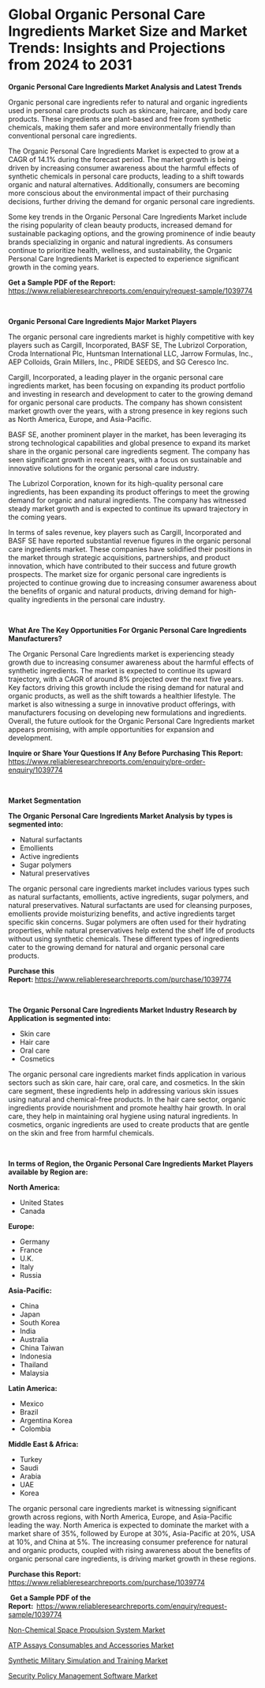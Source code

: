 <p><h1>Global Organic Personal Care Ingredients Market Size and Market Trends: Insights and Projections from 2024 to 2031</h1></p><p><strong>Organic Personal Care Ingredients Market Analysis and Latest Trends</strong></p>
<p><p>Organic personal care ingredients refer to natural and organic ingredients used in personal care products such as skincare, haircare, and body care products. These ingredients are plant-based and free from synthetic chemicals, making them safer and more environmentally friendly than conventional personal care ingredients.</p><p>The Organic Personal Care Ingredients Market is expected to grow at a CAGR of 14.1% during the forecast period. The market growth is being driven by increasing consumer awareness about the harmful effects of synthetic chemicals in personal care products, leading to a shift towards organic and natural alternatives. Additionally, consumers are becoming more conscious about the environmental impact of their purchasing decisions, further driving the demand for organic personal care ingredients.</p><p>Some key trends in the Organic Personal Care Ingredients Market include the rising popularity of clean beauty products, increased demand for sustainable packaging options, and the growing prominence of indie beauty brands specializing in organic and natural ingredients. As consumers continue to prioritize health, wellness, and sustainability, the Organic Personal Care Ingredients Market is expected to experience significant growth in the coming years.</p></p>
<p><strong>Get a Sample PDF of the Report:&nbsp;</strong> <a href="https://www.reliableresearchreports.com/enquiry/request-sample/1039774">https://www.reliableresearchreports.com/enquiry/request-sample/1039774</a></p>
<p>&nbsp;</p>
<p><strong>Organic Personal Care Ingredients Major Market Players</strong></p>
<p><p>The organic personal care ingredients market is highly competitive with key players such as Cargill, Incorporated, BASF SE, The Lubrizol Corporation, Croda International Plc, Huntsman International LLC, Jarrow Formulas, Inc., AEP Colloids, Grain Millers, Inc., PRIDE SEEDS, and SG Ceresco Inc.</p><p>Cargill, Incorporated, a leading player in the organic personal care ingredients market, has been focusing on expanding its product portfolio and investing in research and development to cater to the growing demand for organic personal care products. The company has shown consistent market growth over the years, with a strong presence in key regions such as North America, Europe, and Asia-Pacific.</p><p>BASF SE, another prominent player in the market, has been leveraging its strong technological capabilities and global presence to expand its market share in the organic personal care ingredients segment. The company has seen significant growth in recent years, with a focus on sustainable and innovative solutions for the organic personal care industry.</p><p>The Lubrizol Corporation, known for its high-quality personal care ingredients, has been expanding its product offerings to meet the growing demand for organic and natural ingredients. The company has witnessed steady market growth and is expected to continue its upward trajectory in the coming years.</p><p>In terms of sales revenue, key players such as Cargill, Incorporated and BASF SE have reported substantial revenue figures in the organic personal care ingredients market. These companies have solidified their positions in the market through strategic acquisitions, partnerships, and product innovation, which have contributed to their success and future growth prospects. The market size for organic personal care ingredients is projected to continue growing due to increasing consumer awareness about the benefits of organic and natural products, driving demand for high-quality ingredients in the personal care industry.</p></p>
<p>&nbsp;</p>
<p><strong>What Are The Key Opportunities For Organic Personal Care Ingredients Manufacturers?</strong></p>
<p><p>The Organic Personal Care Ingredients market is experiencing steady growth due to increasing consumer awareness about the harmful effects of synthetic ingredients. The market is expected to continue its upward trajectory, with a CAGR of around 8% projected over the next five years. Key factors driving this growth include the rising demand for natural and organic products, as well as the shift towards a healthier lifestyle. The market is also witnessing a surge in innovative product offerings, with manufacturers focusing on developing new formulations and ingredients. Overall, the future outlook for the Organic Personal Care Ingredients market appears promising, with ample opportunities for expansion and development.</p></p>
<p><strong>Inquire or Share Your Questions If Any Before Purchasing This Report:</strong> <a href="https://www.reliableresearchreports.com/enquiry/pre-order-enquiry/1039774">https://www.reliableresearchreports.com/enquiry/pre-order-enquiry/1039774</a></p>
<p>&nbsp;</p>
<p><strong>Market Segmentation</strong></p>
<p><strong>The Organic Personal Care Ingredients Market Analysis by types is segmented into:</strong></p>
<p><ul><li>Natural surfactants</li><li>Emollients</li><li>Active ingredients</li><li>Sugar polymers</li><li>Natural preservatives</li></ul></p>
<p><p>The organic personal care ingredients market includes various types such as natural surfactants, emollients, active ingredients, sugar polymers, and natural preservatives. Natural surfactants are used for cleansing purposes, emollients provide moisturizing benefits, and active ingredients target specific skin concerns. Sugar polymers are often used for their hydrating properties, while natural preservatives help extend the shelf life of products without using synthetic chemicals. These different types of ingredients cater to the growing demand for natural and organic personal care products.</p></p>
<p><strong>Purchase this Report:&nbsp;</strong><a href="https://www.reliableresearchreports.com/purchase/1039774">https://www.reliableresearchreports.com/purchase/1039774</a></p>
<p>&nbsp;</p>
<p><strong>The Organic Personal Care Ingredients Market Industry Research by Application is segmented into:</strong></p>
<p><ul><li>Skin care</li><li>Hair care</li><li>Oral care</li><li>Cosmetics</li></ul></p>
<p><p>The organic personal care ingredients market finds application in various sectors such as skin care, hair care, oral care, and cosmetics. In the skin care segment, these ingredients help in addressing various skin issues using natural and chemical-free products. In the hair care sector, organic ingredients provide nourishment and promote healthy hair growth. In oral care, they help in maintaining oral hygiene using natural ingredients. In cosmetics, organic ingredients are used to create products that are gentle on the skin and free from harmful chemicals.</p></p>
<p>&nbsp;</p>
<p><strong>In terms of Region, the Organic Personal Care Ingredients Market Players available by Region are:</strong></p>
<p>
    <p> <strong> North America: </strong>
        <ul>
            <li>United States</li>
            <li>Canada</li>
        </ul>
        </p> 
    <p> <strong> Europe: </strong>
        <ul>
            <li>Germany</li>
            <li>France</li>
            <li>U.K.</li>
            <li>Italy</li>
            <li>Russia</li>
        </ul>
        </p> 
    <p> <strong> Asia-Pacific: </strong>
        <ul>
            <li>China</li>
            <li>Japan</li>
            <li>South Korea</li>
            <li>India</li>
            <li>Australia</li>
            <li>China Taiwan</li>
            <li>Indonesia</li>
            <li>Thailand</li>
            <li>Malaysia</li>
        </ul>
        </p> 
    <p> <strong> Latin America: </strong>
        <ul>
            <li>Mexico</li>
            <li>Brazil</li>
            <li>Argentina Korea</li>
            <li>Colombia</li>
        </ul>
        </p> 
    <p> <strong> Middle East & Africa: </strong>
        <ul>
            <li>Turkey</li>
            <li>Saudi</li>
            <li>Arabia</li>
            <li>UAE</li>
            <li>Korea</li>
        </ul>
    </p>
    </p>
<p><p>The organic personal care ingredients market is witnessing significant growth across regions, with North America, Europe, and Asia-Pacific leading the way. North America is expected to dominate the market with a market share of 35%, followed by Europe at 30%, Asia-Pacific at 20%, USA at 10%, and China at 5%. The increasing consumer preference for natural and organic products, coupled with rising awareness about the benefits of organic personal care ingredients, is driving market growth in these regions.</p></p>
<p><strong>Purchase this Report: </strong><a href="https://www.reliableresearchreports.com/purchase/1039774">https://www.reliableresearchreports.com/purchase/1039774</a></p>
<p>&nbsp;<strong>Get a Sample PDF of the Report:&nbsp;&nbsp;</strong><a href="https://www.reliableresearchreports.com/enquiry/request-sample/1039774">https://www.reliableresearchreports.com/enquiry/request-sample/1039774</a></p>
<p><strong></strong></p>
<p><p><a href="https://view.publitas.com/reportprime-1/non-chemical-space-propulsion-system-market-research-report-unlocks-analysis-on-the-market-financial-status-market-size-and-market-revenue-upto-2030/">Non-Chemical Space Propulsion System Market</a></p><p><a href="https://view.publitas.com/reportprime-1/atp-assays-consumables-and-accessories-market-size-growing-and-forecasted-for-period-from-2023-2030-and-provides-complete-market-analysis-of-this-market/">ATP Assays Consumables and Accessories Market</a></p><p><a href="https://view.publitas.com/reportprime-1/synthetic-military-simulation-and-training-market-size-growing-and-forecasted-for-period-from-2023-2030-and-provides-complete-market-analysis-of-this-market/">Synthetic Military Simulation and Training Market</a></p><p><a href="https://picayune-night-cbd.notion.site/Security-Policy-Management-Software-Market-Share-Market-New-Trends-Analysis-Report-By-Type-By-App-c97fc8b4e4e4465196676ad9571244d3">Security Policy Management Software Market</a></p></p>